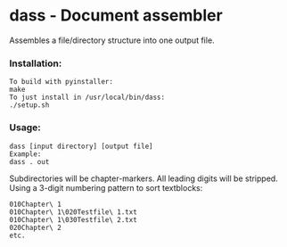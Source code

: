 # dass - Document assembler
Assembles a file/directory structure into one output file.
### Installation:
```
To build with pyinstaller:
make
To just install in /usr/local/bin/dass:
./setup.sh
```
### Usage:
```
dass [input directory] [output file]
Example:
dass . out
```
Subdirectories will be chapter-markers. All leading digits will be stripped.
Using a 3-digit numbering pattern to sort textblocks:
```
010Chapter\ 1
010Chapter\ 1\020Testfile\ 1.txt
010Chapter\ 1\030Testfile\ 2.txt
020Chapter\ 2
etc.
```